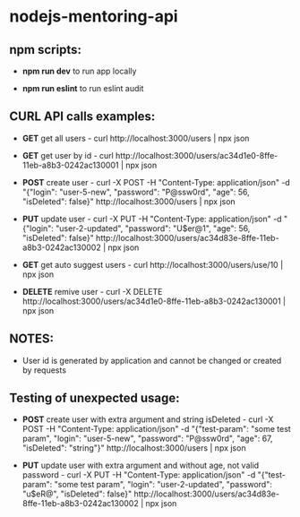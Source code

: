 # nodejs-mentoring-api

## npm scripts:

* **npm run dev** to run app locally

* **npm run eslint** to run eslint audit

## CURL API calls examples:

* **GET** get all users - curl http://localhost:3000/users | npx json

* **GET** get user by id - curl http://localhost:3000/users/ac34d1e0-8ffe-11eb-a8b3-0242ac130001 | npx json

* **POST** create user - curl -X POST -H "Content-Type: application/json" -d "{\"login\": \"user-5-new\", \"password\": \"P@ssw0rd\", \"age\": 56, \"isDeleted\": false}" http://localhost:3000/users | npx json

* **PUT** update user - curl -X PUT -H "Content-Type: application/json" -d "{\"login\": \"user-2-updated\", \"password\": \"U$er@1\", \"age\": 56, \"isDeleted\": false}" http://localhost:3000/users/ac34d83e-8ffe-11eb-a8b3-0242ac130002 | npx json

* **GET** get auto suggest users - curl http://localhost:3000/users/use/10 | npx json

* **DELETE** remive user - curl -X DELETE http://localhost:3000/users/ac34d1e0-8ffe-11eb-a8b3-0242ac130001 | npx json

## NOTES:

* User id is generated by application and cannot be changed or created by requests

## Testing of unexpected usage:

* **POST** create user with extra argument and string isDeleted - curl -X POST -H "Content-Type: application/json" -d "{\"test-param\": \"some test param\", \"login\": \"user-5-new\", \"password\": \"P@ssw0rd\", \"age\": 67, \"isDeleted\": \"string\"}" http://localhost:3000/users | npx json

* **PUT** update user with extra argument and without age, not valid password - curl -X PUT -H "Content-Type: application/json" -d "{\"test-param\": \"some test param\", \"login\": \"user-2-updated\", \"password\": \"u$eR@\", \"isDeleted\": false}" http://localhost:3000/users/ac34d83e-8ffe-11eb-a8b3-0242ac130002 | npx json